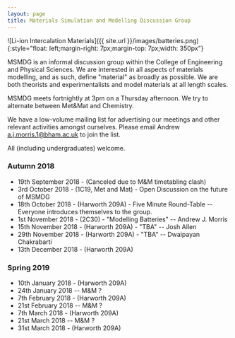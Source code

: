 ```yaml
---
layout: page
title: Materials Simulation and Modelling Discussion Group
---
```

![Li-ion Intercalation Materials]({{ site.url }}/images/batteries.png){:style="float: left;margin-right: 7px;margin-top: 7px;width: 350px"}

MSMDG is an informal discussion group within the College of Engineering and Physical Sciences. We are interested in all aspects of materials modelling, and as such, define "material" as broadly as possible. We are both theorists and experimentalists and model materials at all length scales. 

MSMDG meets fortnightly at 3pm on a Thursday afternoon. We try to alternate between Met&Mat and Chemistry.

We have a low-volume mailing list for advertising our meetings and other relevant activities amongst ourselves. Please email Andrew a.j.morris.1@bham.ac.uk to join the list. 

All (including undergraduates) welcome.

### Autumn 2018
* 19th September 2018 - (Canceled due to M&M timetabling clash)
* 3rd October 2018 - (1C19, Met and Mat) - Open Discussion on the future of MSMDG
* 18th October 2018 - (Harworth 209A) - Five Minute Round-Table -- Everyone introduces themselves to the group.
* 1st November 2018 - (2C30) - "Modelling Batteries" -- Andrew J. Morris
* 15th November 2018 - (Harworth 209A) - "TBA" -- Josh Allen
* 29th November 2018 - (Harworth 209A) - "TBA" -- Dwaipayan Chakrabarti 
* 13th December 2018 - (Harworth 209A)

### Spring 2019
* 10th January 2018 - (Harworth 209A)
* 24th January 2018 -- M&M ?
* 7th February 2018 - (Harworth 209A)
* 21st February 2018 -- M&M ?
* 7th March 2018 - (Harworth 209A)
* 21st March 2018 -- M&M ?
* 31st March 2018 - (Harworth 209A)
